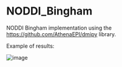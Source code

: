 # NODDI_Bingham

NODDI Bingham implementation using the https://github.com/AthenaEPI/dmipy library.

Example of results:

![image](https://user-images.githubusercontent.com/49641814/162445946-3c2113fd-5a79-4167-afc0-4af5cb62fab4.png)
